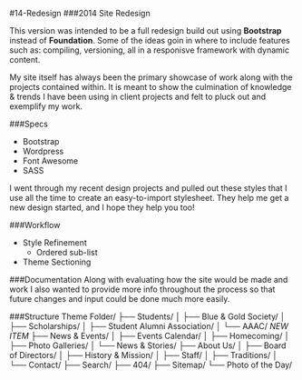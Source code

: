 #14-Redesign
###2014 Site Redesign

This version was intended to be a full redesign build out using **Bootstrap** instead of **Foundation**. Some of the ideas goin in where to include features such as: compiling, versioning, all in a responisve framework with dynamic content.

My site itself has always been the primary showcase of work along with the projects contained within. It is meant to show the culmination of knowledge & trends I have been using in client projects and felt to pluck out and exemplify my work.

###Specs

- Bootstrap
- Wordpress
- Font Awesome
- SASS

I went through my recent design projects and pulled out these styles that I use all the time to create an easy-to-import stylesheet. They help me get a new design started, and I hope they help you too!

###Workflow
* Style Refinement
  *  Ordered sub-list 
*  Theme Sectioning

###Documentation
Along with evaluating how the site would be made and work I also wanted to provide more info throughout the process so that future changes and input could be done much more easily.

###Structure
	Theme Folder/
	├── Students/
	│   ├── Blue & Gold Society/
	│   ├── Scholarships/
	│   ├── Student Alumni Association/
	│   └── AAAC/ *NEW ITEM*
	├── News & Events/
	│   ├── Events Calendar/
	│   ├── Homecoming/
	│   ├── Photo Galleries/
	│   └── News & Stories/
	├── About Us/
	│   ├── Board of Directors/
	│   ├── History & Mission/
	│   ├── Staff/
	│   ├── Traditions/
	│   └── Contact/
	├── Search/
	├── 404/
	├── Sitemap/
	└── Photo of the Day/
